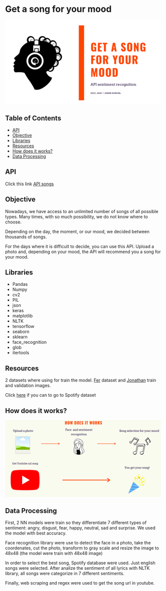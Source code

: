 # Get a song for your mood

![Music](https://github.com/Jorge-Doncel/Song-for-your-mood/blob/master/input/portda.png)

## Table of Contents

- [API](#API)
- [Objective](#Objective)
- [Libraries](#libraries)
- [Resources](#resources)
- [How does it works?](#How-does-it-works?)
- [Data Processing](#data-processing)


## API

Click this link [API songs](https://apisongsface.herokuapp.com/)

## Objective

Nowadays, we have access to an unlimited number of songs of all possible types. Many times, with so much possibility, we do not know where to choose.

Depending on the day, the moment, or our mood, we decided between thousands of songs.

For the days where it is difficult to decide, you can use this API. Upload a photo and, depending on your mood, the API will recommend you a song for your mood.

## Libraries

- Pandas
- Numpy
- cv2 
- PIL
- json
- keras
- matplotlib
- NLTK
- tensorflow
- seaborn
- sklearn
- face_recognition
- glob
- itertools

## Resources

2 datasets where using for train the model. [Fer](https://www.kaggle.com/ahmedmoorsy/facial-expression) dataset and [Jonathan](https://www.kaggle.com/jonathanoheix/face-expression-recognition-dataset) train and validation images.

Click [here](https://www.kaggle.com/imuhammad/audio-features-and-lyrics-of-spotify-songs) if you can to go to Spotify dataset

## How does it works?

![funciona](https://github.com/Jorge-Doncel/Song-for-your-mood/blob/master/input/funciona.png)

## Data Processing

First, 2 NN models were train so they differentiate 7 different types of sentiment: angry, disgust, fear, happy, neutral, sad and surprise. We used the model with best accuracy.

Face recognition library were use to detect the face in a photo, take the coordenates, cut the photo, transform to gray scale and resize the image to 48x48 (the model were train with 48x48 image)

In order to select the best song, Spotify database were used. Just english songs were selected. After analize the sentiment of all lyrics with NLTK library, all songs were categorize in 7 different sentiments.

Finally, web scraping and regex were used to get the song url in youtube. 